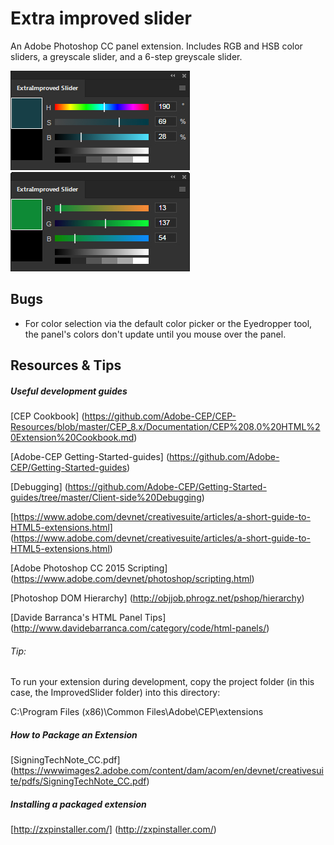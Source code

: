 # Extra improved slider
An Adobe Photoshop CC panel extension. Includes RGB and HSB color sliders, a greyscale slider, and a 6-step greyscale slider.

![HSB screenshot](https://github.com/dustymethod/improved-slider/blob/master/resources/screenshotHSB.jpg "HSB screenshot")
![RGB screenshot](https://github.com/dustymethod/improved-slider/blob/master/resources/screenshotRGB.jpg "RGB screenshot")

## Bugs
- For color selection via the default color picker or the Eyedropper tool, the panel's colors don't update until you mouse over the panel.

## Resources & Tips
##### Useful development guides
[CEP Cookbook] (https://github.com/Adobe-CEP/CEP-Resources/blob/master/CEP_8.x/Documentation/CEP%208.0%20HTML%20Extension%20Cookbook.md)

[Adobe-CEP Getting-Started-guides] (https://github.com/Adobe-CEP/Getting-Started-guides)

[Debugging] (https://github.com/Adobe-CEP/Getting-Started-guides/tree/master/Client-side%20Debugging)

[https://www.adobe.com/devnet/creativesuite/articles/a-short-guide-to-HTML5-extensions.html] (https://www.adobe.com/devnet/creativesuite/articles/a-short-guide-to-HTML5-extensions.html)

[Adobe Photoshop CC 2015 Scripting] (https://www.adobe.com/devnet/photoshop/scripting.html)

[Photoshop DOM Hierarchy] (http://objjob.phrogz.net/pshop/hierarchy)

[Davide Barranca's HTML Panel Tips] (http://www.davidebarranca.com/category/code/html-panels/)

###### Tip:
To run your extension during development, copy the project folder (in this case, the ImprovedSlider folder) into this directory:

C:\Program Files (x86)\Common Files\Adobe\CEP\extensions

##### How to Package an Extension
[SigningTechNote\_CC.pdf] (https://wwwimages2.adobe.com/content/dam/acom/en/devnet/creativesuite/pdfs/SigningTechNote_CC.pdf)

##### Installing a packaged extension
[http://zxpinstaller.com/] (http://zxpinstaller.com/)


